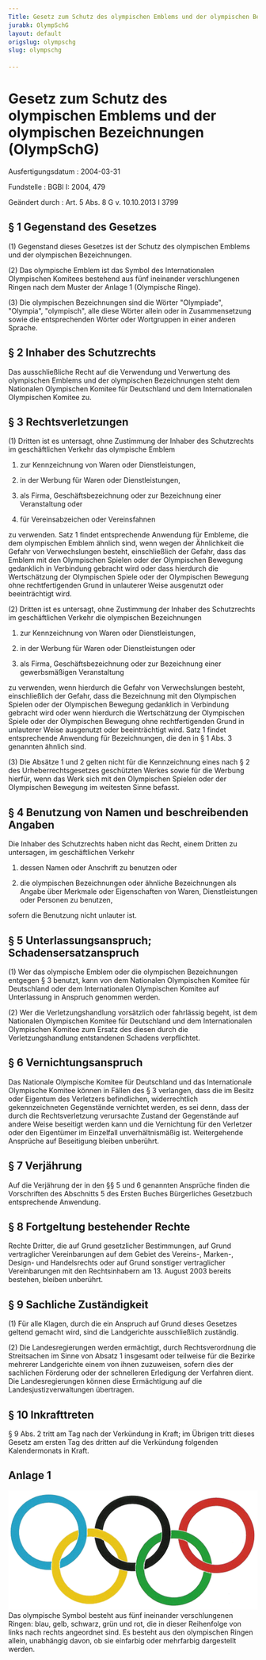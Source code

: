 ```yaml
---
Title: Gesetz zum Schutz des olympischen Emblems und der olympischen Bezeichnungen
jurabk: OlympSchG
layout: default
origslug: olympschg
slug: olympschg

---
```


# Gesetz zum Schutz des olympischen Emblems und der olympischen Bezeichnungen (OlympSchG)

Ausfertigungsdatum
:   2004-03-31

Fundstelle
:   BGBl I: 2004, 479

Geändert durch
:   Art. 5 Abs. 8 G v. 10.10.2013 I 3799



## § 1 Gegenstand des Gesetzes

(1) Gegenstand dieses Gesetzes ist der Schutz des olympischen Emblems und der olympischen Bezeichnungen.

(2) Das olympische Emblem ist das Symbol des Internationalen Olympischen Komitees bestehend aus fünf ineinander verschlungenen Ringen nach dem Muster der Anlage 1 (Olympische Ringe).

(3) Die olympischen Bezeichnungen sind die Wörter "Olympiade", "Olympia", "olympisch", alle diese Wörter allein oder in Zusammensetzung sowie die entsprechenden Wörter oder Wortgruppen in einer anderen Sprache.


## § 2 Inhaber des Schutzrechts

Das ausschließliche Recht auf die Verwendung und Verwertung des olympischen Emblems und der olympischen Bezeichnungen steht dem Nationalen Olympischen Komitee für Deutschland und dem Internationalen Olympischen Komitee zu.


## § 3 Rechtsverletzungen

(1) Dritten ist es untersagt, ohne Zustimmung der Inhaber des Schutzrechts im geschäftlichen Verkehr das olympische Emblem

1.  zur Kennzeichnung von Waren oder Dienstleistungen,


2.  in der Werbung für Waren oder Dienstleistungen,


3.  als Firma, Geschäftsbezeichnung oder zur Bezeichnung einer Veranstaltung oder


4.  für Vereinsabzeichen oder Vereinsfahnen



zu verwenden. Satz 1 findet entsprechende Anwendung für Embleme, die dem olympischen Emblem ähnlich sind, wenn wegen der Ähnlichkeit die Gefahr von Verwechslungen besteht, einschließlich der Gefahr, dass das Emblem mit den Olympischen Spielen oder der Olympischen Bewegung gedanklich in Verbindung gebracht wird oder dass hierdurch die Wertschätzung der Olympischen Spiele oder der Olympischen Bewegung ohne rechtfertigenden Grund in unlauterer Weise ausgenutzt oder beeinträchtigt wird.

(2) Dritten ist es untersagt, ohne Zustimmung der Inhaber des Schutzrechts im geschäftlichen Verkehr die olympischen Bezeichnungen

1.  zur Kennzeichnung von Waren oder Dienstleistungen,


2.  in der Werbung für Waren oder Dienstleistungen oder


3.  als Firma, Geschäftsbezeichnung oder zur Bezeichnung einer gewerbsmäßigen Veranstaltung



zu verwenden, wenn hierdurch die Gefahr von Verwechslungen besteht, einschließlich der Gefahr, dass die Bezeichnung mit den Olympischen Spielen oder der Olympischen Bewegung gedanklich in Verbindung gebracht wird oder wenn hierdurch die Wertschätzung der Olympischen Spiele oder der Olympischen Bewegung ohne rechtfertigenden Grund in unlauterer Weise ausgenutzt oder beeinträchtigt wird. Satz 1 findet entsprechende Anwendung für Bezeichnungen, die den in § 1 Abs. 3 genannten ähnlich sind.

(3) Die Absätze 1 und 2 gelten nicht für die Kennzeichnung eines nach § 2 des Urheberrechtsgesetzes geschützten Werkes sowie für die Werbung hierfür, wenn das Werk sich mit den Olympischen Spielen oder der Olympischen Bewegung im weitesten Sinne befasst.


## § 4 Benutzung von Namen und beschreibenden Angaben

Die Inhaber des Schutzrechts haben nicht das Recht, einem Dritten zu untersagen, im geschäftlichen Verkehr

1.  dessen Namen oder Anschrift zu benutzen oder


2.  die olympischen Bezeichnungen oder ähnliche Bezeichnungen als Angabe über Merkmale oder Eigenschaften von Waren, Dienstleistungen oder Personen zu benutzen,



sofern die Benutzung nicht unlauter ist.


## § 5 Unterlassungsanspruch; Schadensersatzanspruch

(1) Wer das olympische Emblem oder die olympischen Bezeichnungen entgegen § 3 benutzt, kann von dem Nationalen Olympischen Komitee für Deutschland oder dem Internationalen Olympischen Komitee auf Unterlassung in Anspruch genommen werden.

(2) Wer die Verletzungshandlung vorsätzlich oder fahrlässig begeht, ist dem Nationalen Olympischen Komitee für Deutschland und dem Internationalen Olympischen Komitee zum Ersatz des diesen durch die Verletzungshandlung entstandenen Schadens verpflichtet.


## § 6 Vernichtungsanspruch

Das Nationale Olympische Komitee für Deutschland und das Internationale Olympische Komitee können in Fällen des § 3 verlangen, dass die im Besitz oder Eigentum des Verletzers befindlichen, widerrechtlich gekennzeichneten Gegenstände vernichtet werden, es sei denn, dass der durch die Rechtsverletzung verursachte Zustand der Gegenstände auf andere Weise beseitigt werden kann und die Vernichtung für den Verletzer oder den Eigentümer im Einzelfall unverhältnismäßig ist. Weitergehende Ansprüche auf Beseitigung bleiben unberührt.


## § 7 Verjährung

Auf die Verjährung der in den §§ 5 und 6 genannten Ansprüche finden die Vorschriften des Abschnitts 5 des Ersten Buches Bürgerliches Gesetzbuch entsprechende Anwendung.


## § 8 Fortgeltung bestehender Rechte

Rechte Dritter, die auf Grund gesetzlicher Bestimmungen, auf Grund vertraglicher Vereinbarungen auf dem Gebiet des Vereins-, Marken-, Design- und Handelsrechts oder auf Grund sonstiger vertraglicher Vereinbarungen mit den Rechtsinhabern am 13. August 2003 bereits bestehen, bleiben unberührt.


## § 9 Sachliche Zuständigkeit

(1) Für alle Klagen, durch die ein Anspruch auf Grund dieses Gesetzes geltend gemacht wird, sind die Landgerichte ausschließlich zuständig.

(2) Die Landesregierungen werden ermächtigt, durch Rechtsverordnung die Streitsachen im Sinne von Absatz 1 insgesamt oder teilweise für die Bezirke mehrerer Landgerichte einem von ihnen zuzuweisen, sofern dies der sachlichen Förderung oder der schnelleren Erledigung der Verfahren dient. Die Landesregierungen können diese Ermächtigung auf die Landesjustizverwaltungen übertragen.


## § 10 Inkrafttreten

§ 9 Abs. 2 tritt am Tag nach der Verkündung in Kraft; im Übrigen tritt dieses Gesetz am ersten Tag des dritten auf die Verkündung folgenden Kalendermonats in Kraft.


## Anlage 1

![pdf_grafik_olympschg_olympschg-rings.gif](pdf_grafik_olympschg_olympschg-rings.gif)
Das olympische Symbol besteht aus fünf ineinander verschlungenen Ringen: blau, gelb, schwarz, grün und rot, die in dieser Reihenfolge von links nach rechts angeordnet sind. Es besteht aus den olympischen Ringen allein, unabhängig davon, ob sie einfarbig oder mehrfarbig dargestellt werden.

